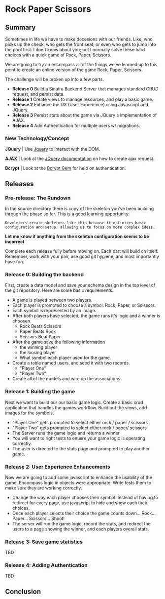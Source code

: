 # Rock Paper Scissors

## Summary
Sometimes in life we have to make decesions with our friends. Like, who picks up the check, who gets the front seat, or even who gets to jump into the pool first. I don't know about you; but I normally solve these hard choices with a quick game of Rock, Paper, Scissors.

We are going to try an encompass all of the things we've learned up to this point to create an online version of the game Rock, Paper, Scissors. 

The challenge will be broken up into a few parts.

- **Release 0** Build a Sinatra Backend Server that manages standard CRUD request, and persist data.
- **Release 1** Create views to manage resources, and play a basic game.
- **Release 2** Enhance the UX (User Experience) using Javascript and JQuery. 
- **Release 3** Persist stats about the game via JQuery's implementation of AJAX.
- **Release 4** Add Authentication for multiple users w/ migrations.

### New Technology/Concept

**JQuery** | Use [Jquery](http://api.jquery.com) to interact with the DOM. 

**AJAX**   | Look at the [JQuery documentation](http://api.jquery.com/jquery.ajax) on how to create ajax request.

**Bcrypt** | Look at the [Bcrypt Gem](https://github.com/codahale/bcrypt-ruby) for help on authentication.


## Releases 
### Pre-release: The Rundown
In the source directory there is copy of the skeleton you've been building through the phase so far. This is a good learning opportunity: 
```text
Developers create skeletons like this because it optimizes basic configuration and setup, allowing us to focus on more complex ideas.
```
**Let me know if anything from the skeleton configuration seems to be incorrect**

Complete each release fully before moving on. Each part will build on itself. Remember, work with your pair, use good git hygiene, and most importantly have fun.


### Release 0: Building the backend
First, create a data model and save your schema design in the top level of the git repository. Here are some basic requirements.

- A game is played between two players.
- Each player is prompted to choose a symbol: Rock, Paper, or Scissors.
- Each symbol is represented by an image.
- After both players have selected, the game runs it's logic and a winner is choosen.
   - Rock Beats Scissors
   - Paper Beats Rock
   - Scissors Beat Paper
- After the game save the following information
   - the winning player
   - the loosing player
   - What symbol each player used for the game.
- Create a table named users, and seed it with two records. 
  - "Player One"
  - "Player Two"
- Create all of the models and wire up the associations

### Release 1: Building the game
Next we want to build our our basic game logic. Create a basic crud application that handles the games workflow.
Build out the views, add images for the symbols.

- "Player One" gets prompted to select either rock / paper / scissors 
- "Player Two" gets prompted to select either rock / paper/  scissors
- The Server runs the game logic and returns a winner
- You will want to right tests to enusre your game logic is operating correctly.
- The user is directed to the stats page and prompted to play another game. 

### Release 2: User Experience Enhancements
Now we are going to add some javascript to enhance the usability of the game. Encompass logic in objects were appropriate. Write tests them to make sure they are working correctly. 

- Change the way each player chooses their symbol. Instead of having to redirect for every page, use javascript to hide and show each their choices. 
- Once each player selects their choice the game counts down... Rock... Paper... Scissors... Shoot! 
- The server will run the game logic, record the stats, and redirect the users to a page showing the winner, and each players overall stats.


### Release 3: Save game statistics
TBD
### Release 4: Adding Authentication
TBD
## Conclusion

